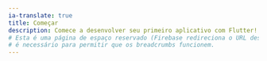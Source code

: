 ```yaml
---
ia-translate: true
title: Começar
description: Comece a desenvolver seu primeiro aplicativo com Flutter!
# Esta é uma página de espaço reservado (Firebase redireciona o URL desta página para outro);
# é necessário para permitir que os breadcrumbs funcionem.
---
```

